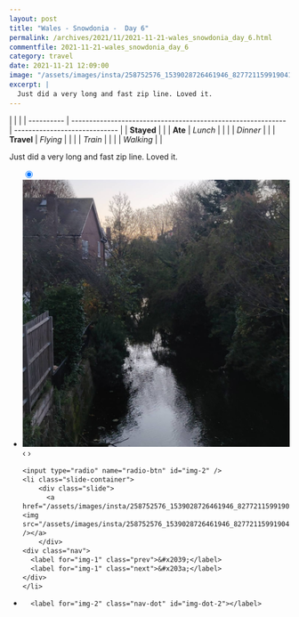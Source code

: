 ```yaml
---
layout: post
title: "Wales - Snowdonia -  Day 6"
permalink: /archives/2021/11/2021-11-21-wales_snowdonia_day_6.html
commentfile: 2021-11-21-wales_snowdonia_day_6
category: travel
date: 2021-11-21 12:09:00
image: "/assets/images/insta/258752576_1539028726461946_8277211599190413346_n_18198809356189165.jpg"
excerpt: |
  Just did a very long and fast zip line. Loved it.
---
```


|            |                                                              |
| ---------- | ------------------------------------------------------------ | ----------------------------- |
| **Stayed** |  |
| **Ate**    | _Lunch_                                                      |          |
|            | _Dinner_                                                     |          |
| **Travel** | _Flying_                                                     |          |
|            | _Train_                                                      |          |
|            | _Walking_                                                    |          |


Just did a very long and fast zip line. Loved it.


<ul class="slides">
    <input type="radio" name="radio-btn" id="img-1" checked="checked" />
    <li class="slide-container">
        <div class="slide">
          <a href="/assets/images/insta/259750627_885613345337097_5243662304167280958_n_18111029005265941.jpg"><img src="/assets/images/insta/259750627_885613345337097_5243662304167280958_n_18111029005265941.jpg" /></a>
        </div>
    <div class="nav">
      <label for="img-2" class="prev">&#x2039;</label>
      <label for="img-2" class="next">&#x203a;</label>
    </div>
    </li>
    
    <input type="radio" name="radio-btn" id="img-2" />
    <li class="slide-container">
        <div class="slide">
          <a href="/assets/images/insta/258752576_1539028726461946_8277211599190413346_n_18198809356189165.jpg"><img src="/assets/images/insta/258752576_1539028726461946_8277211599190413346_n_18198809356189165.jpg" /></a>
        </div>
    <div class="nav">
      <label for="img-1" class="prev">&#x2039;</label>
      <label for="img-1" class="next">&#x203a;</label>
    </div>
    </li>
			
<li class="nav-dots">
      <label for="img-1" class="nav-dot" id="img-dot-1"></label>

      <label for="img-2" class="nav-dot" id="img-dot-2"></label>

</li>
</ul>        
             

		